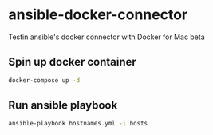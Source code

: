 # ansible-docker-connector
Testin ansible's docker connector with Docker for Mac beta

## Spin up docker container
```bash
docker-compose up -d
```

## Run ansible playbook
```bash
ansible-playbook hostnames.yml -i hosts
```
